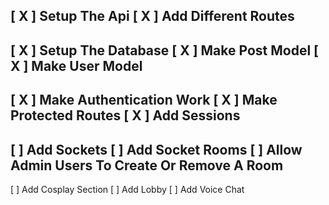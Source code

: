 [ X ] Setup The Api
[ X ] Add Different Routes
------------------------------  
[ X ] Setup The Database
[ X ] Make Post Model
[ X ] Make User Model
------------------------------
[ X ] Make Authentication Work
[ X ] Make Protected Routes
[ X ] Add Sessions
------------------------------
[   ] Add Sockets
[   ] Add Socket Rooms
[   ] Allow Admin Users To Create Or Remove A Room
------------------------------
[   ] Add Cosplay Section
[   ] Add Lobby
[   ] Add Voice Chat